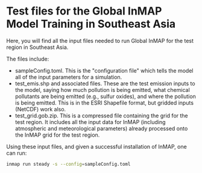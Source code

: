 # Test files for the Global InMAP Model Training in Southeast Asia

Here, you will find all the input files needed to run Global InMAP for the test region in Southeast Asia.

The files include:
- sampleConfig.toml. This is the "configuration file" which tells the model all of the input parameters for a simulation.
- test_emis.shp and associated files. These are the test emission inputs to the model, saying how much pollution is being emitted, what chemical pollutants are being emitted (e.g., sulfur oxides), and where the pollution is being emitted. This is in the ESRI Shapefile format, but gridded inputs (NetCDF) work also.
- test_grid.gob.zip. This is a compressed file containing the grid for the test region. It includes all the input data for InMAP (including atmospheric and meteorological parameters) already processed onto the InMAP grid for the test region.

Using these input files, and given a successful installation of InMAP, one can run:
  ``` bash
  inmap run steady -s --config=sampleConfig.toml
  ```

